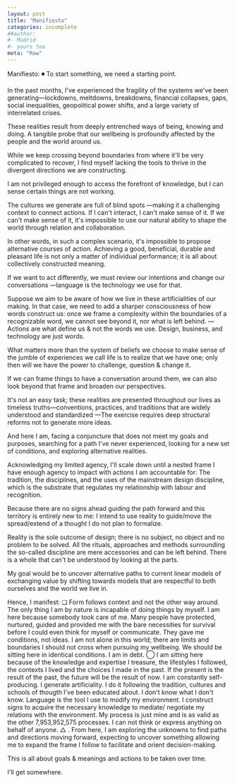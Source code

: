```yaml
---
layout: post
title: "Manifiesto"
categories: incomplete
##author:
#- Madrid
#- yours too
meta: "Raw"
---
```



Manifiesto: ◾
To start something, we need a starting point.

In the past months, I've experienced the fragility of the systems we've been generating—lockdowns, meltdowns, breakdowns, financial collapses, gaps, social inequalities, geopolitical power shifts, and a large variety of interrelated crises. 

These realities result from deeply entrenched ways of being, knowing and doing. A tangible probe that our wellbeing is profoundly affected by the people and the world around us. 

While we keep crossing beyond boundaries from where it'll be very complicated to recover, I find myself lacking the tools to thrive in the divergent directions we are constructing.

I am not privileged enough to access the forefront of knowledge, but I can sense certain things are not working. 

The cultures we generate are full of blind spots —making it a challenging context to connect actions. If I can't interact, I can't make sense of it. If we can't make sense of it, it's impossible to use our natural ability to shape the world through relation and collaboration.

In other words, in such a complex scenario, it's impossible to propose alternative courses of action. Achieving a good, beneficial, durable and pleasant life is not only a matter of individual performance; it is all about collectively constructed meaning. 

If we want to act differently, we must review our intentions and change our conversations  —language is the technology we use for that. 

Suppose we aim to be aware of how we live in these artificialities of our making. In that case, we need to add a sharper consciousness of how words construct us: once we frame a complexity within the boundaries of a recognizable word, we cannot see beyond it, nor what is left behind. 
—Actions are what define us & not the words we use. Design, business, and technology are just words. 

What matters more than the system of beliefs we choose to make sense of the jumble of experiences we call life is to realize that we have one; only then will we have the power to challenge, question & change it.

If we can frame things to have a conversation around them, we can also look beyond that frame and broaden our perspectives.  

It's not an easy task; these realities are presented throughout our lives as timeless truths—conventions, practices, and traditions that are widely understood and standardized —The exercise requires deep structural reforms not to generate more ideas. 

And here I am, facing a conjuncture that does not meet my goals and purposes, searching for a path I've never experienced, looking for a new set of conditions, and exploring alternative realities. 

Acknowledging my limited agency, I'll scale down until a nested frame I have enough agency to impact with actions I am accountable for: The tradition, the disciplines, and the uses of the mainstream design discipline, which is the substrate that regulates my relationship with labour and recognition.

Because there are no signs ahead guiding the path forward and this territory is entirely new to me: I intend to use reality to guide/move the spread/extend of a thought I do not plan to formalize. 

Reality is the sole outcome of design; there is no subject, no object and no problem to be solved. All the rituals, approaches and methods surrounding the so-called discipline are mere accessories and can be left behind. There is a whole that can't be understood by looking at the parts.

My goal would be to uncover alternative paths to current linear models of exchanging value by shifting towards models that are respectful to both ourselves and the world we live in. 

Hence, I manifest: 
❏ 
Form follows context and not the other way around.
The only thing I am by nature is incapable of doing things by myself. I am here because somebody took care of me. 
Many people have protected, nurtured, guided and provided me with the bare necessities for survival before I could even think for myself or communicate. They gave me conditions, not ideas.
I am not alone in this world; there are limits and boundaries I should not cross when pursuing my wellbeing. We should be sitting here in identical conditions. 
I am in debt. 
◯
I am sitting here because of the knowledge and expertise I treasure, the lifestyles I followed, the contexts I lived and the choices I made in the past. If the present is the result of the past, the future will be the result of now.
I am constantly self-producing. 
I generate artificiality. I do it following the tradition, cultures and schools of thougth I've been educated about. I don't know what I don't know.
Language is the tool I use to modify my environment. I construct signs to acquire the necessary knowledge to mediate/ negotiate my relations with the environment. My process is just mine and is as valid as the other 7,953,952,575 processes. 
I can not think or express anything on behalf of anyone. 
△
	. From here, I am exploring the unknowns to find paths and directions moving forward, expecting to uncover something allowing me to expand the frame I follow to facilitate and orient decision-making.

This is all about goals & meanings and actions to be taken over time. 

I'll get somewhere. 
 
